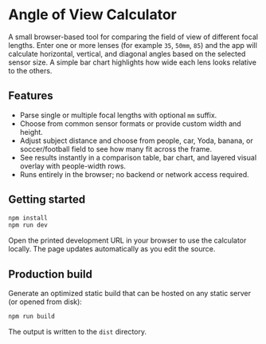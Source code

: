 # Angle of View Calculator

A small browser-based tool for comparing the field of view of different focal lengths. Enter one or more lenses (for example `35`, `50mm`, `85`) and the app will calculate horizontal, vertical, and diagonal angles based on the selected sensor size. A simple bar chart highlights how wide each lens looks relative to the others.

## Features
- Parse single or multiple focal lengths with optional `mm` suffix.
- Choose from common sensor formats or provide custom width and height.
- Adjust subject distance and choose from people, car, Yoda, banana, or soccer/football field to see how many fit across the frame.
- See results instantly in a comparison table, bar chart, and layered visual overlay with people-width rows.
- Runs entirely in the browser; no backend or network access required.

## Getting started
```bash
npm install
npm run dev
```

Open the printed development URL in your browser to use the calculator locally. The page updates automatically as you edit the source.

## Production build
Generate an optimized static build that can be hosted on any static server (or opened from disk):
```bash
npm run build
```

The output is written to the `dist` directory.
